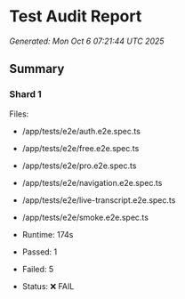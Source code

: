 # Test Audit Report
_Generated: Mon Oct  6 07:21:44 UTC 2025_
## Summary

### Shard 1
Files:
- /app/tests/e2e/auth.e2e.spec.ts
- /app/tests/e2e/free.e2e.spec.ts
- /app/tests/e2e/pro.e2e.spec.ts
- /app/tests/e2e/navigation.e2e.spec.ts
- /app/tests/e2e/live-transcript.e2e.spec.ts
- /app/tests/e2e/smoke.e2e.spec.ts

- Runtime: 174s
- Passed: 1
- Failed: 5
- Status: ❌ FAIL
